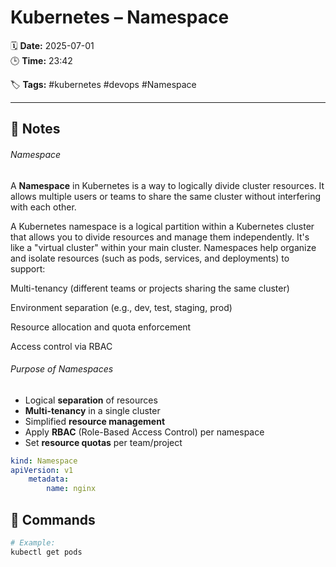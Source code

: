 # Kubernetes – Namespace

🗓️ **Date:** 2025-07-01  
🕒 **Time:** 23:42  

🏷️ **Tags:** #kubernetes #devops #Namespace  

---

## 📝 Notes

###### Namespace
A **Namespace** in Kubernetes is a way to logically divide cluster
resources. It allows multiple users or teams to share the same cluster
without interfering with each other.

A Kubernetes namespace is a logical partition within a Kubernetes cluster that allows you to divide resources and manage them independently. It's like a "virtual cluster" within your main cluster. Namespaces help organize and isolate resources (such as pods, services, and deployments) to support:

Multi-tenancy (different teams or projects sharing the same cluster)

Environment separation (e.g., dev, test, staging, prod)

Resource allocation and quota enforcement

Access control via RBAC
###### Purpose of Namespaces
- Logical **separation** of resources
- **Multi-tenancy** in a single cluster
- Simplified **resource management**
- Apply **RBAC** (Role-Based Access Control) per namespace
- Set **resource quotas** per team/project

```YAML
kind: Namespace
apiVersion: v1
	metadata:
		name: nginx
```

## 🧾 Commands

```bash
# Example:
kubectl get pods
```
